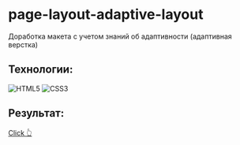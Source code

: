 # page-layout-adaptive-layout

Доработка макета с учетом знаний об адаптивности (адаптивная верстка)

## Технологии:

![HTML5](https://img.shields.io/badge/html5-%23E34F26.svg?style=for-the-badge&logo=html5&logoColor=white)
![CSS3](https://img.shields.io/badge/css3-%231572B6.svg?style=for-the-badge&logo=css3&logoColor=white)

## Результат:

<a href="https://xeni-ya.github.io/page-layout-adaptive-layout/">Click 👆</a>

